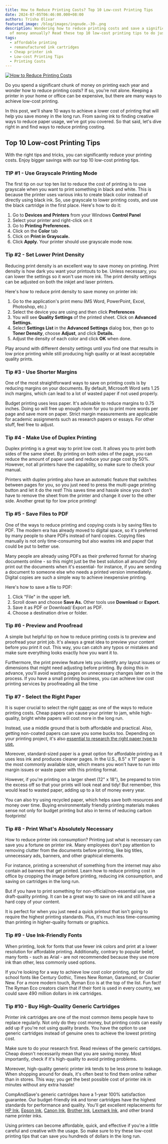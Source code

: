 ```yaml
---
title: How to Reduce Printing Costs? Top 10 Low-cost Printing Tips
date: 2024-07-05T06:46:00.000+08:00
authors: Trisha Olivar
featured_image: /blog/images/ingoude.-39-.png
description: Wondering how to reduce printing costs and save a significant chunk
  of money annually? Read these top 10 low-cost printing tips to do just that!
tags:
  - affordable printing
  - remanufactured ink cartridges
  - Cheap printer ink
  - Low-cost Printing Tips
  - Printing Costs
---
```

[![How to Reduce Printing Costs](/blog/images/ingoude.-39-.png "How to Reduce Printing Costs")](/blog/images/ingoude.-39-.png)

Do you spend a significant chunk of money on printing each year and wonder how to reduce printing costs? If so, you're not alone. Keeping a printer in your home or office can be expensive, but there are many ways to achieve low-cost printing.

In this post, we'll share 10 ways to achieve a lower cost of printing that will help you save money in the long run. From saving ink to finding creative ways to reduce paper usage, we've got you covered. So that said, let's dive right in and find ways to reduce printing costing.

## Top 10 Low-cost Printing Tips

With the right tips and tricks, you can significantly reduce your printing costs. Enjoy bigger savings with our top 10 low-cost printing tips.

### TIP #1 - Use Grayscale Printing Mode

The first tip on our top ten list to reduce the cost of printing is to use grayscale when you want to print something in black and white. This is because the printer uses various inks to create black color instead of directly using black ink. So, use grayscale to lower printing costs, and use the black cartridge in the first place. Here's how to do it:

1. Go to **Devices and Printers** from your Windows **Control Panel**
2. Select your printer and right-click on it
3. Go to **Printing Preferences.**
4. Click on the **Color** tab
5. Click on **Print in Grayscale.**
6. Click **Apply.** Your printer should use grayscale mode now.

### Tip #2 - Set Lower Print Density

Reducing print density is an excellent way to save money on printing. Print density is how dark you want your printouts to be. Unless necessary, you can lower the settings so it won't use more ink. The print density settings can be adjusted on both the inkjet and laser printers.

Here's how to reduce print density to save money on printer ink:

1. Go to the application's print menu (MS Word, PowerPoint, Excel, Photoshop, etc.)
2. Select the device you are using and then click **Preferences**
3. You will see **Quality Settings** of the printed sheet. Click on **Advanced Settings.**
4. Select **Settings List** in the **Advanced Settings** dialog box, then go to **Toner Density**, choose **Adjust**, and click **Details.**
5. Adjust the density of each color and click **OK** when done.

Play around with different density settings until you find one that results in low price printing while still producing high quality or at least acceptable quality prints.

### Tip #3 - Use Shorter Margins

One of the most straightforward ways to save on printing costs is by reducing margins on your documents. By default, Microsoft Word sets 1.25 inch margins, which can lead to a lot of wasted paper if not used properly.

Budget printing uses less paper. It's advisable to reduce margins to 0.75 inches. Doing so will free up enough room for you to print more words per page and save more on paper. Strict margin measurements are applicable for academic assignments such as research papers or essays. For other stuff, feel free to adjust.

### Tip #4 - Make Use of Duplex Printing

Duplex printing is a great way to print low cost. It allows you to print both sides of the same sheet. By printing on both sides of the page, you can reduce the amount of paper used and reduce your page cost by 50%. However, not all printers have the capability, so make sure to check your manual.

Printers with duplex printing also have an automatic feature that switches between pages for you, so you just need to press the multi-page printing button and let it do the rest! This saves time and hassle since you don't have to remove the sheet from the printer and change it over to the other side. Another great tip for low price printing!

### Tip #5 - Save Files to PDF

One of the ways to reduce printing and copying costs is by saving files to PDF. The modern era has already moved to digital space, so it's preferred by many people to share PDFs instead of hard copies. Copying files manually is not only time-consuming but also wastes ink and paper that could be put to better use.

Many people are already using PDFs as their preferred format for sharing documents online - so this might just be the best solution all around! Only print out the documents when it's essential- for instance, if you are sending a document to someone else who needs a printed version immediately. Digital copies are such a simple way to achieve inexpensive printing.

Here's how to save a file to PDF:

1. Click "File" in the upper left.
2. Scroll down and choose **Save As.** Other tools use **Download** or **Export.**
3. Save it as PDF or Download/ Export as PDF.
4. Choose a destination drive or folder.

### Tip #6 - Preview and Proofread

A simple but helpful tip on how to reduce printing costs is to preview and proofread your print job. It's always a great idea to preview your content before you print it out. This way, you can catch any typos or mistakes and make sure everything looks exactly how you want it to.

Furthermore, the print preview feature lets you identify any layout issues or dimensions that might need adjusting before printing. By doing this in advance, you'll avoid wasting pages on unnecessary changes later on in the process. If you have a small printing business, you can achieve low cost printing services by proofreading all the time

### Tip #7 - Select the Right Paper

It is super crucial to select the right [paper](https://www.compandsave.com/paper) as one of the ways to reduce printing costs. Cheap papers can cause your printer to jam, while high-quality, bright white papers will cost more in the long run.

Instead, use a middle ground that is both affordable and practical. Also, getting non-coated papers can save you some bucks too. Depending on your printing project, it's also [essential to research the right paper type to use.](https://www.compandsave.com/photography-paper-for-inkjet-printer-guide)

Moreover, standard-sized paper is a great option for affordable printing as it uses less ink and produces cleaner pages. In the U.S., 8.5" x 11" paper is the most commonly available size, which means you won't have to run into margin issues or waste paper with this printing format.

However, if you're printing on a larger sheet (12" x 18"), be prepared to trim the excess off so that your prints will look neat and tidy! But remember, this would lead to wasted paper, adding up to a lot of money every year.

You can also try using recycled paper, which helps save both resources and money over time. Buying environmentally friendly printing materials makes sense not only for budget printing but also in terms of reducing carbon footprints!

### Tip #8 - Print What's Absolutely Necessary

How to reduce printer ink consumption? Printing just what is necessary can save you a fortune on printer ink. Many employees don't pay attention to removing clutter from the documents before printing, like big titles, unnecessary ads, banners, and other graphical elements.

For instance, printing a screenshot of something from the internet may also contain ad banners that get printed. Learn how to reduce printing cost in office by cropping the image before printing, reducing ink consumption, and saving on cartridges in the long run.

But if you have to print something for non-official/non-essential use, use draft-quality printing. It can be a great way to save on ink and still have a hard copy of your content.

It is perfect for when you just need a quick printout that isn't going to require the highest printing standards. Plus, it's much less time-consuming than printing in higher-quality formats or graphics.

### Tip #9 - Use Ink-Friendly Fonts

When printing, look for fonts that use fewer ink colors and print at a lower resolution for affordable printing. Additionally, contrary to popular belief, many fonts - such as Arial - are not recommended because they use more ink than other, less commonly used options.

If you're looking for a way to achieve low cost color printing, opt for old school fonts like Century Gothic, Times New Roman, Garamond, or Courier New. For a more modern touch, Ryman Eco is at the top of the list. Fun fact! The Ryman Eco creators claim that if their font is used in every country, we could save 490 million dollars in ink cartridges.

### Tip #10 - Buy High-Quality Generic Cartridges

Printer ink cartridges are one of the most common items people have to replace regularly. Not only do they cost money, but printing costs can easily add up if you're not using quality brands. You have the option to use generic cartridges instead of genuine ones to achieve the lowest printing cost.

Make sure to do your research first. Read reviews of the generic cartridges. Cheap doesn't necessarily mean that you are saving money. Most importantly, check if it's high-quality to avoid printing problems.

Moreover, high-quality generic printer ink tends to be less prone to leakage. When shopping around for deals, it's often best to find them online rather than in stores. This way; you get the best possible cost of printer ink in minutes without any extra hassle!

CompAndSave's generic cartridges have a 1-year 100% satisfaction guarantee. Our budget-friendly ink and toner cartridges have the highest standards for performance and quality. You'll get excellent replacements for [HP Ink](https://www.compandsave.com/hp), [Epson Ink](https://www.compandsave.com/epson), [Canon Ink](https://www.compandsave.com/canon), [Brother Ink](https://www.compandsave.com/brother), [Lexmark Ink](https://www.compandsave.com/lexmark), and other brand name printer inks.

Using printers can become affordable, quick, and effective if you're a little careful and creative with the usage. So make sure to try these low-cost printing tips that can save you hundreds of dollars in the long run.
